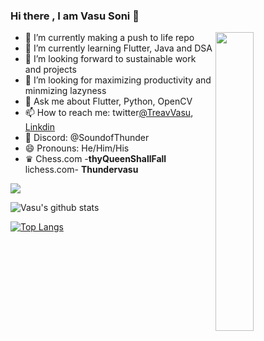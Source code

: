 
### Hi there , I am Vasu Soni 👋

<!--
**TreavVasu/TreavVasu** is a ✨ _special_ ✨ repository because its `README.md` (this file) appears on your GitHub profile.
Here are some ideas to get you started:-->
<img src="https://image.freepik.com/free-vector/web-development-programmer-engineering-coding-website-augmented-reality-interface-screens-developer-project-engineer-programming-software-application-design-cartoon-illustration_107791-3863.jpg" align=right  height='35%' width='35%'/>

- 🔭 I’m currently making a push to life repo 
- 🌱 I’m currently learning Flutter, Java and DSA 
- 👯 I’m looking forward to sustainable work and projects
- 🤔 I’m looking for maximizing productivity and minmizing lazyness
- 💬 Ask me about Flutter, Python, OpenCV 
- 📫 How to reach me: twitter[@TreavVasu](https://twitter.com/TreavVasu), [Linkdin](https://www.linkedin.com/in/vasu-soni-392540190/)
- 🤸 Discord: @SoundofThunder
- 😄 Pronouns: He/Him/His
- ♛  Chess.com -<b>thyQueenShallFall</b> lichess.com- <b>Thundervasu</b>   


![](https://komarev.com/ghpvc/?username=TreavVasu&color=green)



![Vasu's github stats](https://github-readme-stats.vercel.app/api?username=TreavVasu&show_icons=true)

[![Top Langs](https://github-readme-stats.vercel.app/api/top-langs/?username=TreavVasu&layout=compact)](https://github.com/TreavVasu/github-readme-stats)


